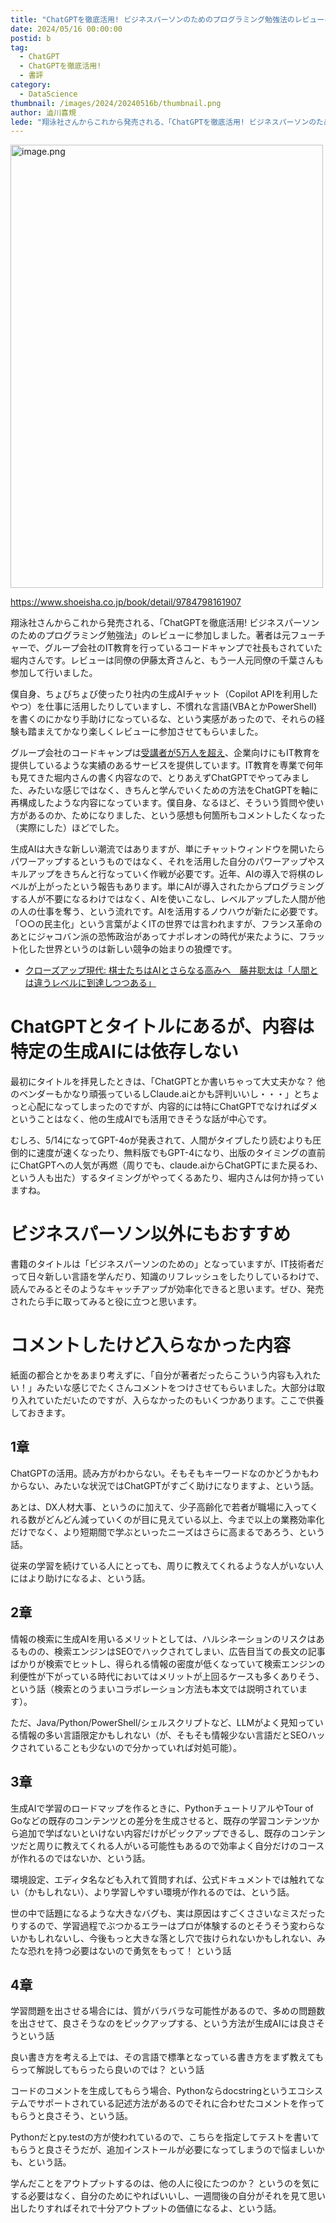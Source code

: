 ```yaml
---
title: "ChatGPTを徹底活用! ビジネスパーソンのためのプログラミング勉強法のレビューに参加しました"
date: 2024/05/16 00:00:00
postid: b
tag:
  - ChatGPT
  - ChatGPTを徹底活用!
  - 書評
category:
  - DataScience
thumbnail: /images/2024/20240516b/thumbnail.png
author: 澁川喜規
lede: "翔泳社さんからこれから発売される、「ChatGPTを徹底活用! ビジネスパーソンのためのプログラミング勉強法」のレビューに参加しました。著者は元フューチャーで、グループ会社のIT教育を行っているコードキャンプで社長もされていた堀内さんです。"
---
```

<a href="https://www.shoeisha.co.jp/book/detail/9784798161907">
<img src="/images/2024/20240516b/image.png" alt="image.png" width="500" height="709" loading="lazy">
</a>

https://www.shoeisha.co.jp/book/detail/9784798161907

翔泳社さんからこれから発売される、「ChatGPTを徹底活用! ビジネスパーソンのためのプログラミング勉強法」のレビューに参加しました。著者は元フューチャーで、グループ会社のIT教育を行っているコードキャンプで社長もされていた堀内さんです。レビューは同僚の伊藤太斉さんと、もう一人元同僚の千葉さんも参加して行いました。

僕自身、ちょびちょび使ったり社内の生成AIチャット（Copilot APIを利用したやつ）を仕事に活用したりしていますし、不慣れな言語(VBAとかPowerShell)を書くのにかなり手助けになっているな、という実感があったので、それらの経験も踏まえてかなり楽しくレビューに参加させてもらいました。

グループ会社のコードキャンプは[受講者が5万人を超え](https://codecamp.jp/corporate/press/detail/448)、企業向けにもIT教育を提供しているような実績のあるサービスを提供しています。IT教育を専業で何年も見てきた堀内さんの書く内容なので、とりあえずChatGPTでやってみました、みたいな感じではなく、きちんと学んでいくための方法をChatGPTを軸に再構成したような内容になっています。僕自身、なるほど、そういう質問や使い方があるのか、ためになりました、という感想も何箇所もコメントしたくなった（実際にした）ほどでした。

生成AIは大きな新しい潮流ではありますが、単にチャットウィンドウを開いたらパワーアップするというものではなく、それを活用した自分のパワーアップやスキルアップをきちんと行なっていく作戦が必要です。近年、AIの導入で将棋のレベルが上がったという報告もあります。単にAIが導入されたからプログラミングする人が不要になるわけではなく、AIを使いこなし、レベルアップした人間が他の人の仕事を奪う、という流れです。AIを活用するノウハウが新たに必要です。「○○の民主化」という言葉がよくITの世界では言われますが、フランス革命のあとにジャコバン派の恐怖政治があってナポレオンの時代が来たように、フラット化した世界というのは新しい競争の始まりの狼煙です。

* [クローズアップ現代: 棋士たちはAIとさらなる高みへ　藤井聡太は「人間とは違うレベルに到達しつつある」](https://www.nhk.jp/p/gendai/ts/R7Y6NGLJ6G/blog/bl/pkEldmVQ6R/bp/pRNn34yB3R/)

# ChatGPTとタイトルにあるが、内容は特定の生成AIには依存しない

最初にタイトルを拝見したときは、「ChatGPTとか書いちゃって大丈夫かな？ 他のベンダーもかなり頑張っているしClaude.aiとかも評判いいし・・・」とちょっと心配になってしまったのですが、内容的には特にChatGPTでなければダメということはなく、他の生成AIでも活用できそうな話が中心です。

むしろ、5/14になってGPT-4oが発表されて、人間がタイプしたり読むよりも圧倒的に速度が速くなったり、無料版でもGPT-4になり、出版のタイミングの直前にChatGPTへの人気が再燃（周りでも、claude.aiからChatGPTにまた戻るわ、という人も出た）するタイミングがやってくるあたり、堀内さんは何か持っていますね。

# ビジネスパーソン以外にもおすすめ

書籍のタイトルは「ビジネスパーソンのための」となっていますが、IT技術者だって日々新しい言語を学んだり、知識のリフレッシュをしたりしているわけで、読んでみるとそのようなキャッチアップが効率化できると思います。ぜひ、発売されたら手に取ってみると役に立つと思います。

# コメントしたけど入らなかった内容

紙面の都合とかをあまり考えずに、「自分が著者だったらこういう内容も入れたい！」みたいな感じでたくさんコメントをつけさせてもらいました。大部分は取り入れていただいたのですが、入らなかったのもいくつかあります。ここで供養しておきます。

## 1章

ChatGPTの活用。読み方がわからない。そもそもキーワードなのかどうかもわからない、みたいな状況ではChatGPTがすごく助けになりますよ、という話。

あとは、DX人材大事、というのに加えて、少子高齢化で若者が職場に入ってくれる数がどんどん減っていくのが目に見えている以上、今まで以上の業務効率化だけでなく、より短期間で学ぶといったニーズはさらに高まるであろう、という話。

従来の学習を続けている人にとっても、周りに教えてくれるような人がいない人にはより助けになるよ、という話。

## 2章

情報の検索に生成AIを用いるメリットとしては、ハルシネーションのリスクはあるものの、検索エンジンはSEOでハックされてしまい、広告目当ての長文の記事ばかりが検索でヒットし、得られる情報の密度が低くなっていて検索エンジンの利便性が下がっている時代においてはメリットが上回るケースも多くありそう、という話（検索とのうまいコラボレーション方法も本文では説明されています）。

ただ、Java/Python/PowerShell/シェルスクリプトなど、LLMがよく見知っている情報の多い言語限定かもしれない（が、そもそも情報少ない言語だとSEOハックされていることも少ないので分かっていれば対処可能）。

## 3章

生成AIで学習のロードマップを作るときに、PythonチュートリアルやTour of Goなどの既存のコンテンツとの差分を生成させると、既存の学習コンテンツから追加で学ばないといけない内容だけがピックアップできるし、既存のコンテンツだと周りに教えてくれる人がいる可能性もあるので効率よく自分だけのコースが作れるのではないか、という話。

環境設定、エディタ名なども入れて質問すれば、公式ドキュメントでは触れてない（かもしれない）、より学習しやすい環境が作れるのでは、という話。

世の中で話題になるような大きなバグも、実は原因はすごくささいなミスだったりするので、学習過程でぶつかるエラーはプロが体験するのとそうそう変わらないかもしれないし、今後もっと大きな落とし穴で抜けられないかもしれない、みたな恐れを持つ必要はないので勇気をもって！ という話

## 4章

学習問題を出させる場合には、質がバラバラな可能性があるので、多めの問題数を出させて、良さそうなのをピックアップする、という方法が生成AIには良さそうという話

良い書き方を考える上では、その言語で標準となっている書き方をまず教えてもらって解説してもらったら良いのでは？ という話

コードのコメントを生成してもらう場合、Pythonならdocstringというエコシステムでサポートされている記述方法があるのでそれに合わせたコメントを作ってもらうと良さそう、という話。

Pythonだとpy.testの方が使われているので、こちらを指定してテストを書いてもらうと良さそうだが、追加インストールが必要になってしまうので悩ましいかも、という話。

学んだことをアウトプットするのは、他の人に役にたつのか？ というのを気にする必要はなく、自分のためにやればいいし、一週間後の自分がそれを見て思い出したりすればそれで十分アウトプットの価値になるよ、という話。
